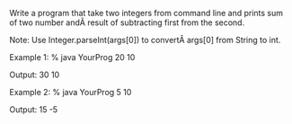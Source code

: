 Write a program that take two integers from command line and prints sum of two number andÂ result of subtracting first from the second.

Note: Use Integer.parseInt(args[0]) to convertÂ args[0] from String to int.


Example 1:
% java YourProg 20 10


Output:
30
10


Example 2:
% java YourProg 5 10


Output:
15
-5